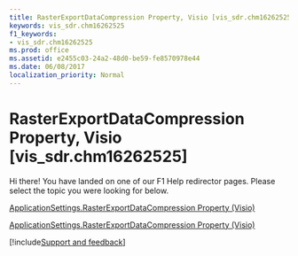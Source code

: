 ```yaml
---
title: RasterExportDataCompression Property, Visio [vis_sdr.chm16262525]
keywords: vis_sdr.chm16262525
f1_keywords:
- vis_sdr.chm16262525
ms.prod: office
ms.assetid: e2455c03-24a2-48d0-be59-fe8570978e44
ms.date: 06/08/2017
localization_priority: Normal
---
```



# RasterExportDataCompression Property, Visio [vis_sdr.chm16262525]

Hi there! You have landed on one of our F1 Help redirector pages. Please select the topic you were looking for below.

[ApplicationSettings.RasterExportDataCompression Property (Visio)](http://msdn.microsoft.com/library/cec938db-1368-7c05-a264-b69ae334a249%28Office.15%29.aspx)

[ApplicationSettings.RasterExportDataCompression Property (Visio)](http://msdn.microsoft.com/library/fea9d5c6-a887-04eb-2293-f46b99eefc4a.aspx)

[!include[Support and feedback](~/includes/feedback-boilerplate.md)]